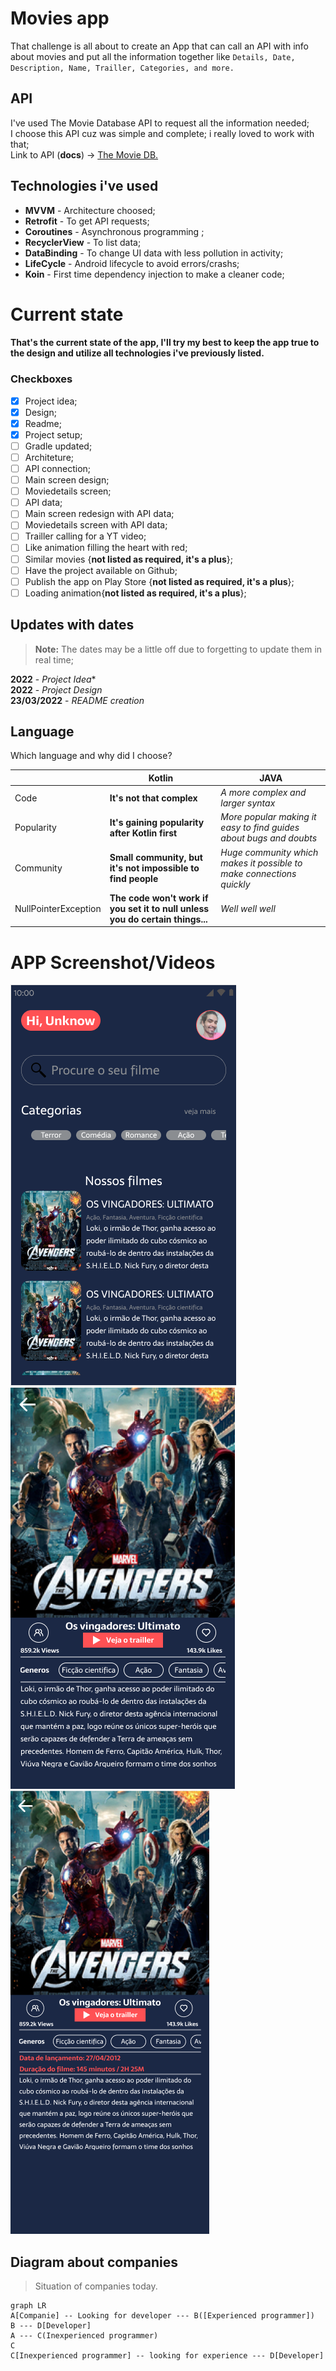 # Movies app

That challenge is all about to create an App that can call an API with info about movies and put all the information together like `Details, Date, Description, Name, Trailler, Categories, and more.`

## API
I've used The Movie Database API to request all the information needed; <br>
I choose this API cuz was simple and complete; i really loved to work with that; <br>
Link to API (**docs**) -> [The Movie DB.](https://developers.themoviedb.org/3/getting-started/introduction)



## Technologies i've used

 - **MVVM** - Architecture choosed;
 - **Retrofit** - To get API requests;
 - **Coroutines** - Asynchronous programming ;
 - **RecyclerView** - To list data;
 - **DataBinding** - To change UI data with less pollution in activity;
 - **LifeCycle** - Android lifecycle to avoid errors/crashs;
 - **Koin** - First time dependency injection to make a cleaner code;

# Current state

#### That's the current state of the app, I'll try my best to keep the app true to the design and utilize all technologies i've previously listed.

### Checkboxes

 - [x] Project idea;
 - [x] Design;
 - [x] Readme;
 - [x] Project setup;
 - [ ] Gradle updated;
 - [ ]  Architeture;
 - [ ]  API connection;
 - [ ]  Main screen design;
 - [ ]  Moviedetails screen;
 - [ ]  API data;
 - [ ]  Main screen redesign with API data;
 - [ ]  Moviedetails screen with API data;
 - [ ]  Trailler calling for a YT video;
 - [ ]  Like animation filling the heart with red;
 - [ ]  Similar movies {**not listed as required, it's a plus**};
 - [ ]  Have the project available on Github;
 - [ ]  Publish the app on Play Store {**not listed as required, it's a plus**};
 - [ ]  Loading animation{**not listed as required, it's a plus**};

## Updates with dates
> **Note:** The dates may be a little off due to forgetting to update them in real time;

**2022** - 	*Project Idea** <br>
**2022** - *Project Design* <br>
**23/03/2022** - *README creation* <br>


## Language

Which language and why did I choose?

|                |Kotlin                          |JAVA                         |
|----------------|-------------------------------|-----------------------------|
|Code			 	  |**It's not that complex**     |*A more complex and larger syntax*|            
|Popularity     	  |**It's gaining popularity after Kotlin first**            |*More popular making it easy to find guides about bugs and doubts*         |
|Community       	  |**Small community, but it's not impossible to find people**|*Huge community which makes it possible to make connections quickly* |
|NullPointerException |**The code won't work if you set it to null unless you do certain things...**|*Well well well* |

# APP Screenshot/Videos

![Main screen](https://github.com/Lsortudo/Vimojos/blob/master/screenshots/MainScreen.png)
![Main screen](https://github.com/Lsortudo/Vimojos/blob/master/screenshots/MovieScreen.png) <br>
![Main screen](https://github.com/Lsortudo/Vimojos/blob/master/screenshots/MovieScreenWithSimilar.png)

## Diagram about companies


> Situation of companies today.

```mermaid
graph LR
A[Companie] -- Looking for developer --- B([Experienced programmer])
B --- D[Developer]
A --- C(Inexperienced programmer)
C
C[Inexperienced programmer] -- looking for experience --- D[Developer]
```